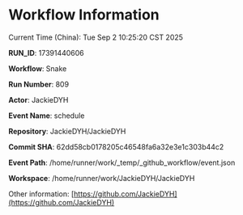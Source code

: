 # Workflow Information

Current Time (China): Tue Sep  2 10:25:20 CST 2025  

**RUN_ID**: 17391440606  

**Workflow**: Snake  

**Run Number**: 809  

**Actor**: JackieDYH  

**Event Name**: schedule  

**Repository**: JackieDYH/JackieDYH  

**Commit SHA**: 62dd58cb0178205c46548fa6a32e3e1c303b44c2  

**Event Path**: /home/runner/work/_temp/_github_workflow/event.json  

**Workspace**: /home/runner/work/JackieDYH/JackieDYH  

Other information: [https://github.com/JackieDYH](https://github.com/JackieDYH)
